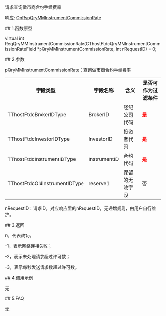 <p>请求查询做市商合约手续费率</p>
<p>响应: <a href="../../CTHOSTFTDCTRADERAPI/ONRSPQRYMMINSTRUMENTCOMMISSIONRATE/">OnRspQryMMInstrumentCommissionRate</a></p>
<span class="anchor" id="49b856df-d4a8-45af-9b1a-344123280038"></span>
## 1.函数原型
<p>virtual int ReqQryMMInstrumentCommissionRate(CThostFtdcQryMMInstrumentCommissionRateField *pQryMMInstrumentCommissionRate, int nRequestID) = 0;</p>
<span class="anchor" id="1d851a05-7168-4bf8-8eb6-9683c79ba4c3"></span>
## 2.参数
<p>pQryMMInstrumentCommissionRate：查询做市商合约手续费率</p>
<table><tr><th style="TEXT-ALIGN: center;">字段类型</th><th style="TEXT-ALIGN: center;">字段名称</th><th style="TEXT-ALIGN: center;">含义</th><th style="TEXT-ALIGN: center;">是否可作为过滤条件</th></tr><tr><td style="TEXT-ALIGN: left;">TThostFtdcBrokerIDType</td>
<td style="TEXT-ALIGN: left;">BrokerID</td>
<td style="TEXT-ALIGN: left;">经纪公司代码</td>
<td style="TEXT-ALIGN: left;"><strong><font color="#FF0000">是</font></strong></td>
</tr>
<tr><td style="TEXT-ALIGN: left;">TThostFtdcInvestorIDType</td>
<td style="TEXT-ALIGN: left;">InvestorID</td>
<td style="TEXT-ALIGN: left;">投资者代码</td>
<td style="TEXT-ALIGN: left;"><strong><font color="#FF0000">是</font></strong></td>
</tr>
<tr><td style="TEXT-ALIGN: left;">TThostFtdcInstrumentIDType</td>
<td style="TEXT-ALIGN: left;">InstrumentID</td>
<td style="TEXT-ALIGN: left;">合约代码</td>
<td style="TEXT-ALIGN: left;"><strong><font color="#FF0000">是</font></strong></td>
</tr>
<tr><td style="TEXT-ALIGN: left;">TThostFtdcOldInstrumentIDType</td>
<td style="TEXT-ALIGN: left;">reserve1</td>
<td style="TEXT-ALIGN: left;">保留的无效字段</td>
<td style="TEXT-ALIGN: left;">否</td>
</tr>
</table>
<p>nRequestID：请求ID，对应响应里的nRequestID，无递增规则，由用户自行维护。</p>
<span class="anchor" id="1e128a32-b342-4988-878a-f541507c1428"></span>
## 3.返回
<p>0，代表成功。</p>
<p>-1，表示网络连接失败；</p>
<p>-2，表示未处理请求超过许可数；</p>
<p>-3，表示每秒发送请求数超过许可数。</p>
<span class="anchor" id="f37e1ae7-f3a1-4ad7-ad1c-12c9f9ac1b5a"></span>
## 4.调用示例
<p>无</p>
<span class="anchor" id="1daa79c1-3fc8-4fff-83ce-d9ab6e6d446c"></span>
## 5.FAQ
<p>无</p>
